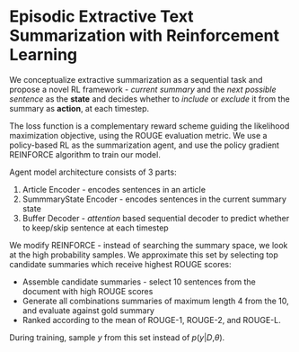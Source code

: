 # Episodic Extractive Text Summarization with Reinforcement Learning

We conceptualize extractive summarization as a sequential task and propose a novel RL
framework - *current summary* and the *next possible sentence* as the **state** and
decides whether to *include* or *exclude* it from the summary as **action**, at each timestep.

The loss function is a complementary reward scheme guiding the likelihood maximization 
objective, using the ROUGE evaluation metric.
We use a policy-based RL as the summarization agent, and use the policy gradient
REINFORCE algorithm to train our model.

Agent model architecture consists of 3 parts:
1. Article Encoder - encodes sentences in an article
2. SummmaryState Encoder - encodes sentences in the current summary state
3. Buffer Decoder - *attention* based sequential decoder to predict whether to keep/skip sentence at each timestep

We modify REINFORCE - instead of searching the summary space, 
we look at the high probability samples.
We approximate this set by selecting top candidate summaries which receive highest ROUGE scores:
* Assemble candidate summaries - select 10 sentences from the document with high ROUGE scores
* Generate all combinations summaries of maximum length 4 from the 10, and evaluate against gold summary
* Ranked according to the mean of ROUGE-1, ROUGE-2, and ROUGE-L. 

During training, sample *y* from this set instead of *p*(*y*|*D*,*θ*).